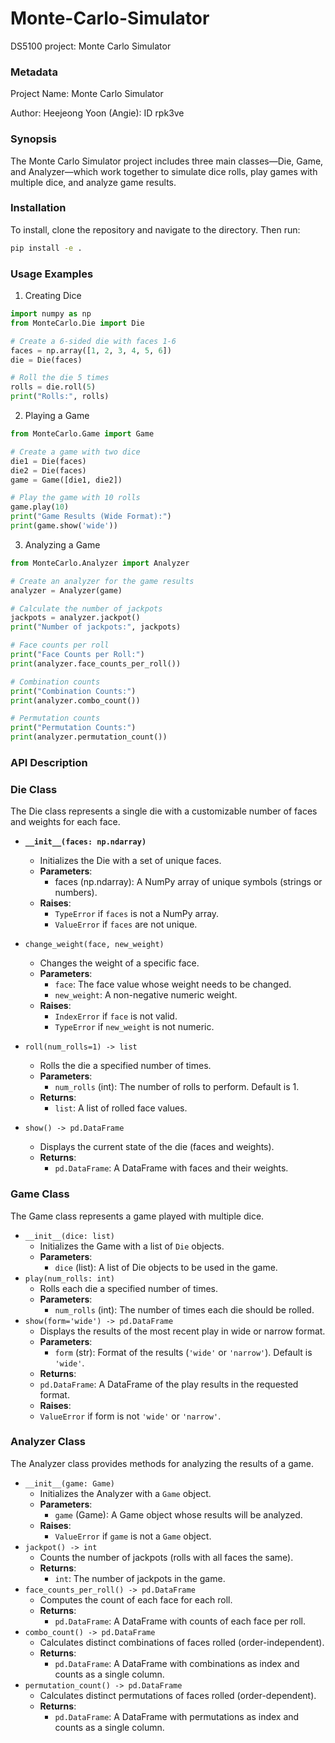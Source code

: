 # Monte-Carlo-Simulator
DS5100 project: Monte Carlo Simulator 

### Metadata
Project Name: Monte Carlo Simulator

Author: Heejeong Yoon (Angie): ID rpk3ve

### Synopsis
The Monte Carlo Simulator project includes three main classes—Die, Game, and Analyzer—which work together to simulate dice rolls, play games with multiple dice, and analyze game results.

### Installation

To install, clone the repository and navigate to the directory. Then run:
```bash
pip install -e .
```

### Usage Examples
1. Creating Dice

```python
import numpy as np
from MonteCarlo.Die import Die

# Create a 6-sided die with faces 1-6
faces = np.array([1, 2, 3, 4, 5, 6])
die = Die(faces)

# Roll the die 5 times
rolls = die.roll(5)
print("Rolls:", rolls)
```

2. Playing a Game
```python
from MonteCarlo.Game import Game

# Create a game with two dice
die1 = Die(faces)
die2 = Die(faces)
game = Game([die1, die2])

# Play the game with 10 rolls
game.play(10)
print("Game Results (Wide Format):")
print(game.show('wide'))
```

3. Analyzing a Game

```python
from MonteCarlo.Analyzer import Analyzer

# Create an analyzer for the game results
analyzer = Analyzer(game)

# Calculate the number of jackpots
jackpots = analyzer.jackpot()
print("Number of jackpots:", jackpots)

# Face counts per roll
print("Face Counts per Roll:")
print(analyzer.face_counts_per_roll())

# Combination counts
print("Combination Counts:")
print(analyzer.combo_count())

# Permutation counts
print("Permutation Counts:")
print(analyzer.permutation_count())
```

### API Description


### Die Class

The Die class represents a single die with a customizable number of faces and weights for each face.

- **`__init__(faces: np.ndarray)`**

  * Initializes the Die with a set of unique faces.
  * **Parameters**:
    * faces (np.ndarray): A NumPy array of unique symbols (strings or numbers).
  * **Raises**:
    * `TypeError` if `faces` is not a NumPy array.
    * `ValueError` if `faces` are not unique.
- `change_weight(face, new_weight)`
  * Changes the weight of a specific face.
  * **Parameters**:
    * `face`: The face value whose weight needs to be changed.
    * `new_weight`: A non-negative numeric weight.
  * **Raises**:
    * `IndexError` if `face` is not valid.
    * `TypeError` if `new_weight` is not numeric.
- `roll(num_rolls=1) -> list`
  * Rolls the die a specified number of times.
  * **Parameters**:
    * `num_rolls` (int): The number of rolls to perform. Default is 1.
  * **Returns**:
    * `list`: A list of rolled face values.
- `show() -> pd.DataFrame`
  * Displays the current state of the die (faces and weights).
  * **Returns**:
    * `pd.DataFrame`: A DataFrame with faces and their weights.

### Game Class

The Game class represents a game played with multiple dice.

- `__init__(dice: list)`
  * Initializes the Game with a list of `Die` objects.
  * **Parameters**:
    * `dice` (list): A list of Die objects to be used in the game.
- `play(num_rolls: int)`
  * Rolls each die a specified number of times.
  * **Parameters**:
    * `num_rolls` (int): The number of times each die should be rolled.
- `show(form='wide') -> pd.DataFrame`
  * Displays the results of the most recent play in wide or narrow format.
  * **Parameters**:
    * `form` (str): Format of the results (`'wide'` or `'narrow'`). Default is `'wide'`.
  * **Returns**:
   * `pd.DataFrame`: A DataFrame of the play results in the requested format.
  * **Raises**:
   * `ValueError` if form is not `'wide'` or `'narrow'`.


### Analyzer Class

The Analyzer class provides methods for analyzing the results of a game.

- `__init__(game: Game)`
  * Initializes the Analyzer with a `Game` object.
  * **Parameters**:
    * `game` (Game): A Game object whose results will be analyzed.
  * **Raises**:
    * `ValueError` if `game` is not a `Game` object.
- `jackpot() -> int`
  * Counts the number of jackpots (rolls with all faces the same).
  * **Returns**:
    * `int`: The number of jackpots in the game.
- `face_counts_per_roll() -> pd.DataFrame`
  * Computes the count of each face for each roll.
  * **Returns**:
    * `pd.DataFrame`: A DataFrame with counts of each face per roll.
- `combo_count() -> pd.DataFrame`
  * Calculates distinct combinations of faces rolled (order-independent).
  * **Returns**:
    * `pd.DataFrame`: A DataFrame with combinations as index and counts as a single column.
- `permutation_count() -> pd.DataFrame`
  * Calculates distinct permutations of faces rolled (order-dependent).
  * **Returns**:
    * `pd.DataFrame`: A DataFrame with permutations as index and counts as a single column.
